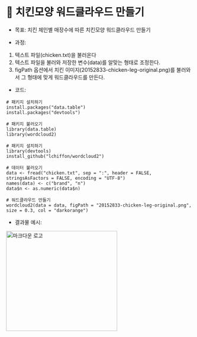 # 🍗 치킨모양 워드클라우드 만들기

- 목표: 치킨 체인별 매장수에 따른 치킨모양 워드클라우드 만들기

- 과정: 
1. 텍스트 파일(chicken.txt)을 불러온다
2. 텍스트 파일을 불러와 저장한 변수(data)를 알맞는 형태로 조정한다.
3. figPath 옵션에서 치킨 이미지(20152833-chicken-leg-original.png)를 불러와서 그 형태에 맞게 워드클라우드를 만든다.

- 코드:
<pre><code># 패키지 설치하기
install.packages("data.table")
install.packages("devtools")

# 패키지 불러오기
library(data.table)
library(wordcloud2)

# 패키지 설치하기
library(devtools)
install_github("lchiffon/wordcloud2")

# 데이터 불러오기
data <- fread("chicken.txt", sep = ":", header = FALSE, stringsAsFactors = FALSE, encoding = "UTF-8")
names(data) <- c("brand", "n")
data$n <- as.numeric(data$n)

# 워드클라우드 만들기
wordcloud2(data = data, figPath = "20152833-chicken-leg-original.png", size = 0.3, col = "darkorange")
</code></pre>

- 결과물 예시:
<p><img src="https://github.com/draxcel/korean_chicken/blob/master/20152833-chicken-leg-result.jpg?raw=true" alt="마크다운 로고" width="300" height="270"></p>
